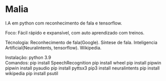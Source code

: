 # Malia
 I.A em python com reconhecimento de fala e tensorflow.

 Foco:
 Fácil rápido e expansível, com auto aprendizado com treinos.

 Técnologia:
    Reconhecimento de fala(Google).
    Síntese de fala.
    Inteligencia Artificial(Neuralintents, tensorflow).
    Wikipedia.

Instalação:
  python 3.9  
    Comandos:
        pip install SpeechRecognition
        pip install wheel
        pip install pipwin
        pipwin install pyaudio
        pip install pyttsx3
        pip3 install neuralintents
        pip install wikipedia
        pip install psutil


